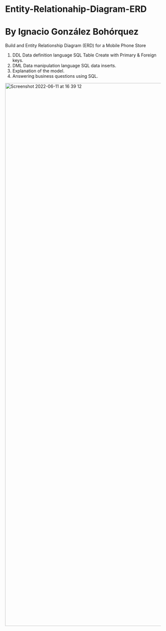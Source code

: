 # Entity-Relationahip-Diagram-ERD
# **By Ignacio González Bohórquez**

Build and Entity Relationship Diagram (ERD) for a Mobile Phone Store 

1) DDL Data definition language SQL Table Create with Primary & Foreign keys.
2) DML Data manipulation language SQL data inserts. 
3) Explanation of the model. 
4) Answering business questions using SQL.

<img width="1754" alt="Screenshot 2022-06-11 at 16 39 12" src="https://user-images.githubusercontent.com/104846216/173192408-64b489d1-491b-49c0-bbf9-edbcbdf8d1af.png">

